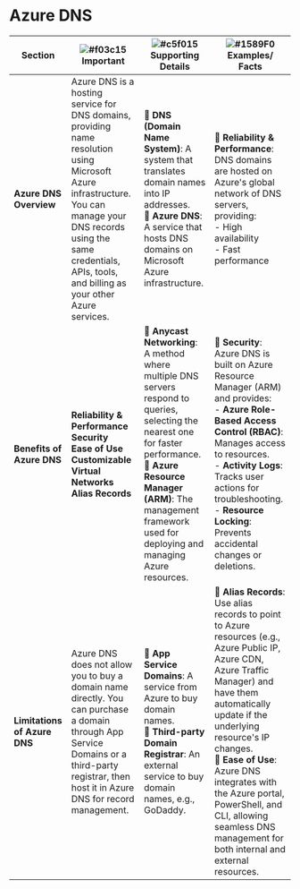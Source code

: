 # Azure DNS

| **Section**                             | ![#f03c15](https://placehold.co/15x15/f03c15/f03c15.png) **Important** | ![#c5f015](https://placehold.co/15x15/c5f015/c5f015.png) **Supporting Details** | ![#1589F0](https://placehold.co/15x15/1589F0/1589F0.png) **Examples/ Facts** |
|-----------------------------------------|----------------------------------|-----------------------------------------|----------------------------------------------|
| **Azure DNS Overview**                 | Azure DNS is a hosting service for DNS domains, providing name resolution using Microsoft Azure infrastructure. You can manage your DNS records using the same credentials, APIs, tools, and billing as your other Azure services. | 🔹 **DNS (Domain Name System)**: A system that translates domain names into IP addresses. <br> 🔹 **Azure DNS**: A service that hosts DNS domains on Microsoft Azure infrastructure. | 🔹 **Reliability & Performance**: <br> DNS domains are hosted on Azure's global network of DNS servers, providing: <br> - High availability <br> - Fast performance |
| **Benefits of Azure DNS**              | **Reliability & Performance** <br> **Security** <br> **Ease of Use** <br> **Customizable Virtual Networks** <br> **Alias Records** | 🔹 **Anycast Networking**: A method where multiple DNS servers respond to queries, selecting the nearest one for faster performance. <br> 🔹 **Azure Resource Manager (ARM)**: The management framework used for deploying and managing Azure resources. | 🔹 **Security**: Azure DNS is built on Azure Resource Manager (ARM) and provides: <br> - **Azure Role-Based Access Control (RBAC)**: Manages access to resources. <br> - **Activity Logs**: Tracks user actions for troubleshooting. <br> - **Resource Locking**: Prevents accidental changes or deletions. |
| **Limitations of Azure DNS**           | Azure DNS does not allow you to buy a domain name directly. You can purchase a domain through App Service Domains or a third-party registrar, then host it in Azure DNS for record management. | 🔹 **App Service Domains**: A service from Azure to buy domain names. <br> 🔹 **Third-party Domain Registrar**: An external service to buy domain names, e.g., GoDaddy. | 🔹 **Alias Records**: Use alias records to point to Azure resources (e.g., Azure Public IP, Azure CDN, Azure Traffic Manager) and have them automatically update if the underlying resource's IP changes. <br> 🔹 **Ease of Use**: Azure DNS integrates with the Azure portal, PowerShell, and CLI, allowing seamless DNS management for both internal and external resources. |
